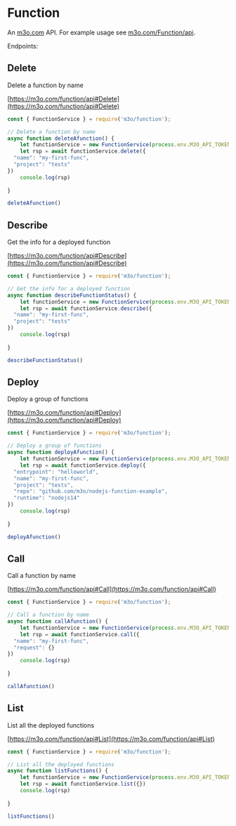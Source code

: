 # Function

An [m3o.com](https://m3o.com) API. For example usage see [m3o.com/Function/api](https://m3o.com/Function/api).

Endpoints:

## Delete

Delete a function by name


[https://m3o.com/function/api#Delete](https://m3o.com/function/api#Delete)

```js
const { FunctionService } = require('m3o/function');

// Delete a function by name
async function deleteAfunction() {
	let functionService = new FunctionService(process.env.M3O_API_TOKEN)
	let rsp = await functionService.delete({
  "name": "my-first-func",
  "project": "tests"
})
	console.log(rsp)
	
}

deleteAfunction()
```
## Describe

Get the info for a deployed function


[https://m3o.com/function/api#Describe](https://m3o.com/function/api#Describe)

```js
const { FunctionService } = require('m3o/function');

// Get the info for a deployed function
async function describeFunctionStatus() {
	let functionService = new FunctionService(process.env.M3O_API_TOKEN)
	let rsp = await functionService.describe({
  "name": "my-first-func",
  "project": "tests"
})
	console.log(rsp)
	
}

describeFunctionStatus()
```
## Deploy

Deploy a group of functions


[https://m3o.com/function/api#Deploy](https://m3o.com/function/api#Deploy)

```js
const { FunctionService } = require('m3o/function');

// Deploy a group of functions
async function deployAfunction() {
	let functionService = new FunctionService(process.env.M3O_API_TOKEN)
	let rsp = await functionService.deploy({
  "entrypoint": "helloworld",
  "name": "my-first-func",
  "project": "tests",
  "repo": "github.com/m3o/nodejs-function-example",
  "runtime": "nodejs14"
})
	console.log(rsp)
	
}

deployAfunction()
```
## Call

Call a function by name


[https://m3o.com/function/api#Call](https://m3o.com/function/api#Call)

```js
const { FunctionService } = require('m3o/function');

// Call a function by name
async function callAfunction() {
	let functionService = new FunctionService(process.env.M3O_API_TOKEN)
	let rsp = await functionService.call({
  "name": "my-first-func",
  "request": {}
})
	console.log(rsp)
	
}

callAfunction()
```
## List

List all the deployed functions


[https://m3o.com/function/api#List](https://m3o.com/function/api#List)

```js
const { FunctionService } = require('m3o/function');

// List all the deployed functions
async function listFunctions() {
	let functionService = new FunctionService(process.env.M3O_API_TOKEN)
	let rsp = await functionService.list({})
	console.log(rsp)
	
}

listFunctions()
```
